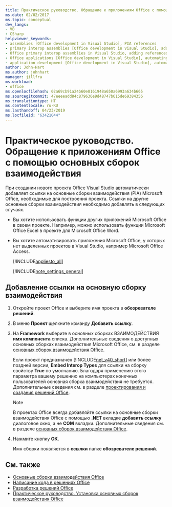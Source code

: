 ```yaml
---
title: Практическое руководство. Обращение к приложениям Office с помощью основных сборок взаимодействия
ms.date: 02/02/2017
ms.topic: conceptual
dev_langs:
- VB
- CSharp
helpviewer_keywords:
- assemblies [Office development in Visual Studio], PIA references
- primary interop assemblies [Office development in Visual Studio], adding references to
- Office primary interop assemblies in Visual Studio, adding references to
- Office applications [Office development in Visual Studio], automating
- application development [Office development in Visual Studio], automating
author: John-Hart
ms.author: johnhart
manager: jillfra
ms.workload:
- office
ms.openlocfilehash: 02a69cb91a24b60e8161948a650a6993a634b665
ms.sourcegitcommit: 47eeeeadd84c879636e9d48747b615de69384356
ms.translationtype: HT
ms.contentlocale: ru-RU
ms.lasthandoff: 04/23/2019
ms.locfileid: "63421044"
---
```

# <a name="how-to-target-office-applications-through-primary-interop-assemblies"></a>Практическое руководство. Обращение к приложениям Office с помощью основных сборок взаимодействия
  При создании нового проекта Office Visual Studio автоматически добавляет ссылки на основные сборки взаимодействия (PIA) Microsoft Office, необходимые для построения проекта. Ссылки на другие основные сборки взаимодействия необходимо добавлять в следующих случаях.

- Вы хотите использовать функции других приложений Microsoft Office в своем проекте. Например, можно использовать функции Microsoft Office Excel в проекте для Microsoft Office Word.

- Вы хотите автоматизировать приложения Microsoft Office, у которых нет выделенных проектов в Visual Studio, например Microsoft Office Access.

  [!INCLUDE[appliesto_all](../vsto/includes/appliesto-all-md.md)]

  [!INCLUDE[note_settings_general](../sharepoint/includes/note-settings-general-md.md)]

## <a name="to-add-a-reference-to-a-primary-interop-assembly"></a>Добавление ссылки на основную сборку взаимодействия

1. Откройте проект Office и выберите имя проекта в **обозревателе решений**.

2. В меню **Проект** щелкните команду **Добавить ссылку**.

3. На **Framework** выберите в основных сборках ВЗАИМОДЕЙСТВИЯ **имя компонента** списка. Дополнительные сведения о доступных основных сборках взаимодействия Microsoft Office, см. в разделе [основных сборок взаимодействия Office](../vsto/office-primary-interop-assemblies.md).

     Если проект предназначен [!INCLUDE[net_v40_short](../sharepoint/includes/net-v40-short-md.md)] или более поздней версии, **Embed Interop Types** для ссылки на сборку свойству **True** по умолчанию. Благодаря применению этого параметра вашему решению на компьютерах конечных пользователей основная сборка взаимодействия не требуется. Дополнительные сведения см. в разделе [проектирования и создания решений Office](../vsto/designing-and-creating-office-solutions.md).

    > [!NOTE]
    > В проектах Office всегда добавляйте ссылки на основные сборки взаимодействия Office с помощью **.NET** вкладке **добавить ссылку** диалоговое окно, а не **COM** вкладки. Дополнительные сведения см. в разделе [основных сборок взаимодействия Office](../vsto/office-primary-interop-assemblies.md).

4. Нажмите кнопку **ОК**.

     Имя сборки появляется в **ссылки** папке **обозревателе решений**.

## <a name="see-also"></a>См. также
- [Основные сборки взаимодействия Office](../vsto/office-primary-interop-assemblies.md)
- [Написание кода в решениях Office](../vsto/writing-code-in-office-solutions.md)
- [Разработка решений Office](../vsto/developing-office-solutions.md)
- [Практическое руководство. Установка основных сборок взаимодействия Office](../vsto/how-to-install-office-primary-interop-assemblies.md)
